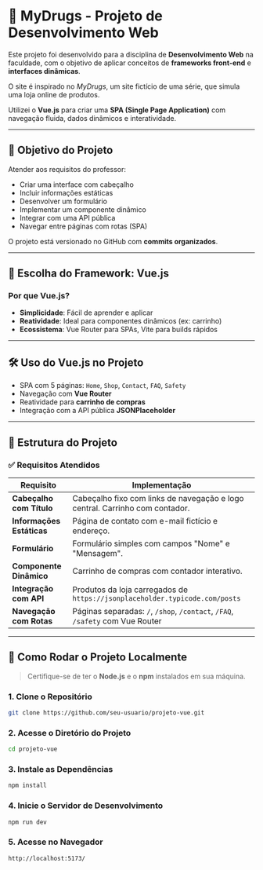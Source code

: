 # 🧪 MyDrugs - Projeto de Desenvolvimento Web

Este projeto foi desenvolvido para a disciplina de **Desenvolvimento Web** na faculdade, com o objetivo de aplicar conceitos de **frameworks front-end** e **interfaces dinâmicas**.

O site é inspirado no _MyDrugs_, um site fictício de uma série, que simula uma loja online de produtos.

Utilizei o **Vue.js** para criar uma **SPA (Single Page Application)** com navegação fluida, dados dinâmicos e interatividade.

---

## 🚀 Objetivo do Projeto

Atender aos requisitos do professor:
- Criar uma interface com cabeçalho
- Incluir informações estáticas
- Desenvolver um formulário
- Implementar um componente dinâmico
- Integrar com uma API pública
- Navegar entre páginas com rotas (SPA)

O projeto está versionado no GitHub com **commits organizados**.

---

## 🧠 Escolha do Framework: Vue.js

### Por que Vue.js?

- **Simplicidade**: Fácil de aprender e aplicar
- **Reatividade**: Ideal para componentes dinâmicos (ex: carrinho)
- **Ecossistema**: Vue Router para SPAs, Vite para builds rápidos

---


## 🛠️ Uso do Vue.js no Projeto

- SPA com 5 páginas: `Home`, `Shop`, `Contact`, `FAQ`, `Safety`
- Navegação com **Vue Router**
- Reatividade para **carrinho de compras**
- Integração com a API pública **JSONPlaceholder**

---

## 📂 Estrutura do Projeto

### ✅ Requisitos Atendidos

| Requisito                     | Implementação                                                                 |
|------------------------------|-------------------------------------------------------------------------------|
| **Cabeçalho com Título**     | Cabeçalho fixo com links de navegação e logo central. Carrinho com contador. |
| **Informações Estáticas**    | Página de contato com e-mail fictício e endereço.                            |
| **Formulário**               | Formulário simples com campos "Nome" e "Mensagem".                           |
| **Componente Dinâmico**      | Carrinho de compras com contador interativo.                                 |
| **Integração com API**       | Produtos da loja carregados de `https://jsonplaceholder.typicode.com/posts` |
| **Navegação com Rotas**      | Páginas separadas: `/`, `/shop`, `/contact`,  `/FAQ`,  `/safety` com Vue Router                   |

---

## 🧪 Como Rodar o Projeto Localmente

> Certifique-se de ter o **Node.js** e o **npm** instalados em sua máquina.

### 1. Clone o Repositório

```bash
git clone https://github.com/seu-usuario/projeto-vue.git
```
### 2. Acesse o Diretório do Projeto
```bash
cd projeto-vue
```
### 3. Instale as Dependências
```bash
npm install
```
### 4. Inicie o Servidor de Desenvolvimento
```bash
npm run dev
```
### 5. Acesse no Navegador
```bash
http://localhost:5173/
```

